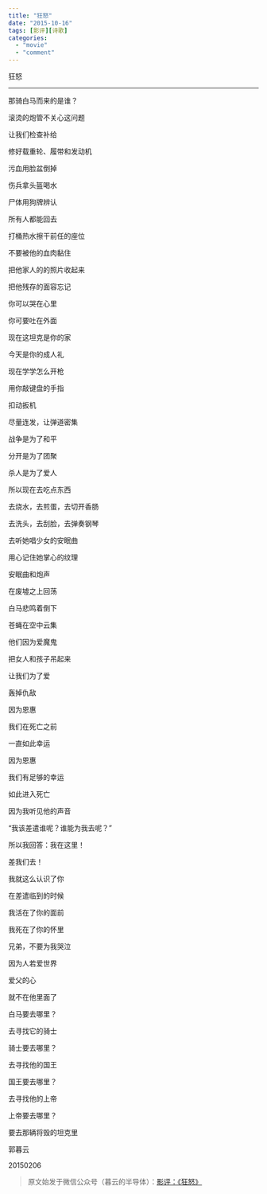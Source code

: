 ```yaml
---
title: "狂怒"
date: "2015-10-16"
tags: [影评][诗歌]
categories: 
  - "movie"
  - "comment"
---
```


狂怒

* * *

那骑白马而来的是谁？

滚烫的炮管不关心这问题

让我们检查补给

修好载重轮、履带和发动机

  

污血用脸盆倒掉

伤兵拿头盔喝水

尸体用狗牌辨认

所有人都能回去

  

打桶热水擦干前任的座位

不要被他的血肉黏住

把他家人的的照片收起来

把他残存的面容忘记

  

你可以哭在心里

你可要吐在外面

现在这坦克是你的家

今天是你的成人礼

  

现在学学怎么开枪

  

用你敲键盘的手指

扣动扳机

尽量连发，让弹道密集

  

战争是为了和平

分开是为了团聚

杀人是为了爱人

所以现在去吃点东西

  

去烧水，去煎蛋，去切开香肠

去洗头，去刮脸，去弹奏钢琴

去听她唱少女的安眠曲

用心记住她掌心的纹理

  

安眠曲和炮声

在废墟之上回荡

白马悲鸣着倒下

苍蝇在空中云集

  

他们因为爱魔鬼

把女人和孩子吊起来

让我们为了爱

轰掉仇敌

  

因为恩惠

我们在死亡之前

一直如此幸运

因为恩惠

我们有足够的幸运

如此进入死亡

  

因为我听见他的声音

“我该差遣谁呢？谁能为我去呢？”

所以我回答：我在这里！

差我们去！

  

我就这么认识了你

在差遣临到的时候

我活在了你的面前

我死在了你的怀里

  

兄弟，不要为我哭泣

因为人若爱世界

爱父的心

就不在他里面了

  

白马要去哪里？

去寻找它的骑士

骑士要去哪里？

去寻找他的国王

国王要去哪里？

去寻找他的上帝

上帝要去哪里？

要去那辆将毁的坦克里

  

郭暮云

20150206

  

> 原文始发于微信公众号（暮云的半导体）：[影评：《狂怒》](http://mp.weixin.qq.com/s?__biz=MzAxMzcyMDY4Ng==&mid=400017758&idx=1&sn=072e13fb902cd4dc33a37c61efc29a65&chksm=09bd245f3ecaad4971e7266ecaa2a178227495b4c8e86b62b544d2fc87f6cb3502bdf0b8e28a&scene=27#wechat_redirect)

